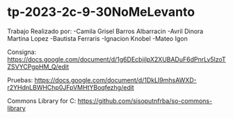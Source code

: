 # tp-2023-2c-9-30NoMeLevanto

Trabajo Realizado por:
-Camila Grisel Barros Albarracin
-Avril Dinora Martina Lopez
-Bautista Ferraris
-Ignacion Knobel
-Mateo Igon

Consigna:
https://docs.google.com/document/d/1g6DEcbjilpX2XUBADuF6dPnrLv5lzoTZSVYCPgpHM_Q/edit

Pruebas:
https://docs.google.com/document/d/1DkLI9mhsAWXD-r2YHdnLBWHChp0JFpVMHtYBoqfezhg/edit

Commons Library for C:
https://github.com/sisoputnfrba/so-commons-library
